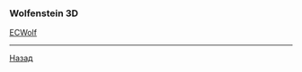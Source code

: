 ### Wolfenstein 3D

[ECWolf](https://maniacsvault.net/ecwolf/download.php)

<hr>

[Назад](../../../README.md)
